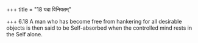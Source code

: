 +++
title = "18 यदा विनियतम्"

+++
6.18 A man who has become free from hankering for all desirable objects
is then said to be Self-absorbed when the controlled mind rests in the
Self alone.
